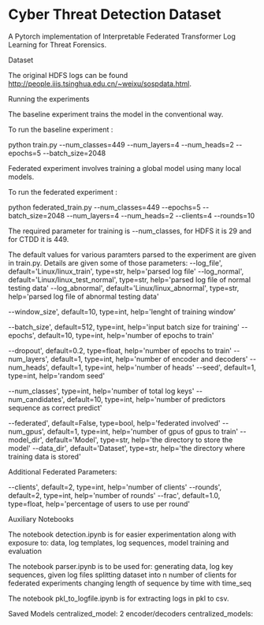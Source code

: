 # Cyber Threat Detection Dataset

A Pytorch implementation of Interpretable Federated Transformer Log Learning for Threat Forensics.

Dataset

The original HDFS logs can be found http://people.iiis.tsinghua.edu.cn/~weixu/sospdata.html.

Running the experiments

The baseline experiment trains the model in the conventional way.

To run the baseline experiment :

   python train.py --num_classes=449 --num_layers=4 --num_heads=2 --epochs=5 --batch_size=2048

Federated experiment involves training a global model using many local models.

To run the federated experiment :

   python federated_train.py --num_classes=449 --epochs=5 --batch_size=2048 --num_layers=4 --num_heads=2 --clients=4 --rounds=10

The required parameter for training is --num_classes, for HDFS it is 29 and for CTDD it is 449.

The default values for various paramters parsed to the experiment are given in train.py. Details are given some of those parameters:
   --log_file', default='Linux/linux_train', type=str, help='parsed log file'
   --log_normal', default='Linux/linux_test_normal', type=str, help='parsed log file of normal testing data'
   --log_abnormal', default='Linux/linux_abnormal', type=str, help='parsed log file of abnormal testing data'
    
   --window_size', default=10, type=int, help='lenght of training window'

   --batch_size', default=512, type=int, help='input batch size for training'
   --epochs', default=10, type=int, help='number of epochs to train'
    
   --dropout', default=0.2, type=float, help='number of epochs to train'
   --num_layers', default=1, type=int, help='number of encoder and decoders'
   --num_heads', default=1, type=int, help='number of heads'
   --seed', default=1, type=int, help='random seed'

   --num_classes', type=int, help='number of total log keys'
   --num_candidates', default=10, type=int, help='number of predictors sequence as correct predict'
    
   --federated', default=False, type=bool, help='federated involved'
   --num_gpus', default=1, type=int, help='number of gpus of gpus to train'
   --model_dir', default='Model', type=str, help='the directory to store the model'
   --data_dir', default='Dataset', type=str, help='the directory where training data is stored'

Additional Federated Parameters:
    
   --clients', default=2, type=int, help='number of clients'
   --rounds', default=2, type=int, help='number of rounds'
   --frac', default=1.0, type=float, help='percentage of users to use per round'

Auxiliary Notebooks

The notebook detection.ipynb is for easier experimentation along with exposure to:
    data, log templates, log sequences, model training and evaluation

The notebook parser.ipynb is to be used for:
    generating data, log key sequences, given log files
    splitting dataset into n number of clients for federated experiments
    changing length of sequence by time with time_seq 
    
The notebook pkl_to_logfile.ipynb is for extracting logs in pkl to csv.

Saved Models
centralized_model: 2 encoder/decoders
centralized_models: 

    